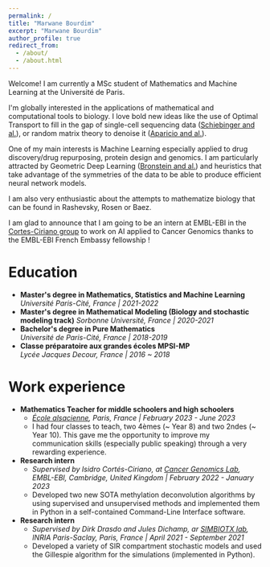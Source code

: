 ```yaml
---
permalink: /
title: "Marwane Bourdim"
excerpt: "Marwane Bourdim"
author_profile: true
redirect_from: 
  - /about/
  - /about.html
---
```


Welcome! I am currently a MSc student of Mathematics and Machine Learning at the Université de Paris. 

I'm globally interested in the applications of mathematical and computational tools to biology. I love bold new ideas like the use of Optimal Transport to fill in the gap of single-cell sequencing data ([Schiebinger and al.](https://www.cell.com/cell/pdf/S0092-8674(19)30039-X.pdf)), or random matrix theory to denoise it ([Aparicio and al.](https://www.sciencedirect.com/science/article/pii/S2666389920300404#!)). 

One of my main interests is Machine Learning especially applied to drug discovery/drug repurposing, protein design and genomics. I am particularly attracted by Geometric Deep Learning ([Bronstein and al.](https://arxiv.org/abs/2104.13478)) and heuristics that take advantage of the symmetries of the data to be able to produce efficient neural network models. 

I am also very enthusiastic about the attempts to mathematize biology that can be found in Rashevsky, Rosen or Baez. 

I am glad to announce that I am going to be an intern at EMBL-EBI in the [Cortes-Ciriano group](https://www.ebi.ac.uk/research-beta/cortes-ciriano/) to work on AI applied to Cancer Genomics thanks to the EMBL-EBI French Embassy fellowship ! 

Education
======
* **Master's degree in Mathematics, Statistics and Machine Learning**
*Université Paris-Cité, France | 2021-2022*
* **Master's degree in Mathematical Modeling (Biology and stochastic modeling track)**
*Sorbonne Université, France | 2020-2021*
* **Bachelor's degree in Pure Mathematics**  
*Université de Paris-Cité, France | 2018-2019*
* **Classe préparatoire aux grandes écoles MPSI-MP**  
*Lycée Jacques Decour, France | 2016 ~ 2018*

Work experience
======
* **Mathematics Teacher for middle schoolers and high schoolers**
  * *[École alsacienne](https://www.ecole-alsacienne.org/), Paris, France | February 2023 - June 2023*
  * I had four classes to teach, two 4èmes (~ Year 8) and two 2ndes (~ Year 10). This gave me the opportunity to improve my communication skills (especially public speaking) through a very rewarding experience.  
* **Research intern**
  * *Supervised by Isidro Cortés-Ciriano, at [Cancer Genomics Lab]([https://team.inria.fr/simbiotx/](https://www.ebi.ac.uk/research/cortes-ciriano/)), EMBL-EBI, Cambridge, United Kingdom | February 2022 - January 2023*
  * Developed two new SOTA methylation deconvolution algorithms by using supervised and unsupervised methods and implemented them in Python in a self-contained Command-Line Interface software. 
* **Research intern**
  * *Supervised by Dirk Drasdo and Jules Dichamp, ar [SIMBIOTX lab](https://team.inria.fr/simbiotx/), INRIA Paris-Saclay, Paris, France | April 2021 - September 2021*
  * Developed a variety of SIR compartment stochastic models and used the Gillespie algorithm for the simulations (implemented in Python). 

